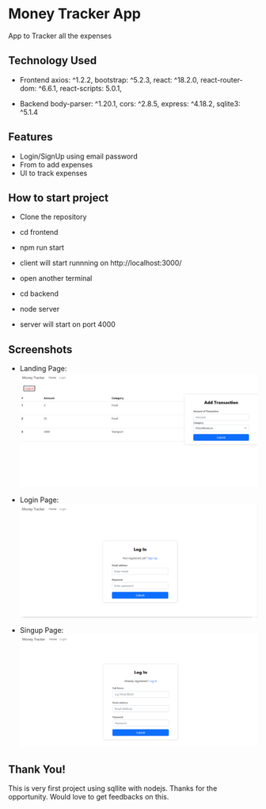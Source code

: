 # Money Tracker App
App to Tracker all the expenses

## Technology Used
- Frontend 
    axios: ^1.2.2,
    bootstrap: ^5.2.3,
    react: ^18.2.0,
    react-router-dom: ^6.6.1,
    react-scripts: 5.0.1,

- Backend
    body-parser: ^1.20.1,
    cors: ^2.8.5,
    express: ^4.18.2,
    sqlite3: ^5.1.4

## Features

- Login/SignUp using email password
- From to add expenses
- UI to track expenses

## How to start project
- Clone the repository
- cd frontend
- npm run start
- client will start runnning on http://localhost:3000/

- open another terminal
- cd backend
- node server
- server will start on port 4000

## Screenshots
- Landing Page:
![Home Page](https://github.com/dheerajbisht362/MoneyTracker/blob/master/frontend/public/ui-home.png)

- Login Page:
![Login Page](https://github.com/dheerajbisht362/MoneyTracker/blob/master/frontend/public/login.png)

- Singup Page:
![Signup Page](https://github.com/dheerajbisht362/MoneyTracker/blob/master/frontend/public/singup.png)



## Thank You!
This is very first project using sqllite with nodejs. Thanks for the opportunity. Would love to get feedbacks on this.
